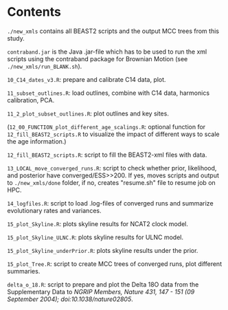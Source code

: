 # Contents

`./new_xmls` contains all BEAST2 scripts and the output MCC trees from this study.

`contraband.jar` is the Java .jar-file which has to be used to run the xml scripts using the contraband package for Brownian Motion (see `./new_xmls/run_BLANK.sh`).

`10_C14_dates_v3.R`: prepare and calibrate C14 data, plot.
	
`11_subset_outlines.R`: load outlines, combine with C14 data, harmonics calibration, PCA.
	
`11_2_plot_subset_outlines.R`: plot outlines and key sites.

(`12_00_FUNCTION_plot_different_age_scalings.R`: optional function for `12_fill_BEAST2_scripts.R` to visualize the impact of different ways to scale the age information.)

`12_fill_BEAST2_scripts.R`: script to fill the BEAST2-xml files with data.
	
`13_LOCAL_move_converged_runs.R`: script to check whether prior, likelihood, and posterior have converged/ESS>>200. If yes, moves scripts and output to `./new_xmls/done` folder, if no, creates "resume.sh" file to resume job on HPC. 

`14_logfiles.R`: script to load .log-files of converged runs and summarize evolutionary rates and variances.
	
`15_plot_Skyline.R`: plots skyline results for NCAT2 clock model.
	
`15_plot_Skyline_ULNC.R`: plots skyline results for ULNC model.
	
`15_plot_Skyline_underPrior.R`: plots skyline results under the prior.
	
`15_plot_Tree.R`: script to create MCC trees of converged runs, plot different summaries.

`delta_o_18.R`: script to prepare and plot the Delta 18O data from the Supplementary Data to _NGRIP Members, Nature 431, 147 - 151 (09 September 2004); doi:10.1038/nature02805_.
